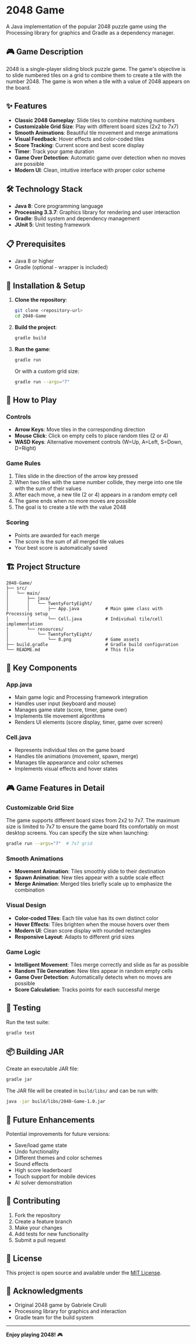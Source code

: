 # 2048 Game

A Java implementation of the popular 2048 puzzle game using the Processing library for graphics and Gradle as a dependency manager.

## 🎮 Game Description

2048 is a single-player sliding block puzzle game. The game's objective is to slide numbered tiles on a grid to combine them to create a tile with the number 2048. The game is won when a tile with a value of 2048 appears on the board.

## ✨ Features

- **Classic 2048 Gameplay**: Slide tiles to combine matching numbers
- **Customizable Grid Size**: Play with different board sizes (2x2 to 7x7)
- **Smooth Animations**: Beautiful tile movement and merge animations
- **Visual Feedback**: Hover effects and color-coded tiles
- **Score Tracking**: Current score and best score display
- **Timer**: Track your game duration
- **Game Over Detection**: Automatic game over detection when no moves are possible
- **Modern UI**: Clean, intuitive interface with proper color scheme

## 🛠️ Technology Stack

- **Java 8**: Core programming language
- **Processing 3.3.7**: Graphics library for rendering and user interaction
- **Gradle**: Build system and dependency management
- **JUnit 5**: Unit testing framework

## 📋 Prerequisites

- Java 8 or higher
- Gradle (optional - wrapper is included)

## 🚀 Installation & Setup

1. **Clone the repository**:
   ```bash
   git clone <repository-url>
   cd 2048-Game
   ```

2. **Build the project**:
   ```bash
   gradle build
   ```

3. **Run the game**:
   ```bash
   gradle run
   ```

   Or with a custom grid size:
   ```bash
   gradle run --args="7"
   ```

## 🎯 How to Play

### Controls
- **Arrow Keys**: Move tiles in the corresponding direction
- **Mouse Click**: Click on empty cells to place random tiles (2 or 4)
- **WASD Keys**: Alternative movement controls (W=Up, A=Left, S=Down, D=Right)

### Game Rules
1. Tiles slide in the direction of the arrow key pressed
2. When two tiles with the same number collide, they merge into one tile with the sum of their values
3. After each move, a new tile (2 or 4) appears in a random empty cell
4. The game ends when no more moves are possible
5. The goal is to create a tile with the value 2048

### Scoring
- Points are awarded for each merge
- The score is the sum of all merged tile values
- Your best score is automatically saved

## 🏗️ Project Structure

```
2048-Game/
├── src/
│   └── main/
│       ├── java/
│       │   └── TwentyFortyEight/
│       │       ├── App.java          # Main game class with Processing setup
│       │       └── Cell.java         # Individual tile/cell implementation
│       └── resources/
│           └── TwentyFortyEight/
│               └── 8.png             # Game assets
├── build.gradle                      # Gradle build configuration
└── README.md                         # This file
```

## 🎨 Key Components

### App.java
- Main game logic and Processing framework integration
- Handles user input (keyboard and mouse)
- Manages game state (score, timer, game over)
- Implements tile movement algorithms
- Renders UI elements (score display, timer, game over screen)

### Cell.java
- Represents individual tiles on the game board
- Handles tile animations (movement, spawn, merge)
- Manages tile appearance and color schemes
- Implements visual effects and hover states

## 🎮 Game Features in Detail

### Customizable Grid Size
The game supports different board sizes from 2x2 to 7x7. The maximum size is limited to 7x7 to ensure the game board fits comfortably on most desktop screens. You can specify the size when launching:
```bash
gradle run --args="7"  # 7x7 grid
```

### Smooth Animations
- **Movement Animation**: Tiles smoothly slide to their destination
- **Spawn Animation**: New tiles appear with a subtle scale effect
- **Merge Animation**: Merged tiles briefly scale up to emphasize the combination

### Visual Design
- **Color-coded Tiles**: Each tile value has its own distinct color
- **Hover Effects**: Tiles brighten when the mouse hovers over them
- **Modern UI**: Clean score display with rounded rectangles
- **Responsive Layout**: Adapts to different grid sizes

### Game Logic
- **Intelligent Movement**: Tiles merge correctly and slide as far as possible
- **Random Tile Generation**: New tiles appear in random empty cells
- **Game Over Detection**: Automatically detects when no moves are possible
- **Score Calculation**: Tracks points for each successful merge

## 🧪 Testing

Run the test suite:
```bash
gradle test
```

## 📦 Building JAR

Create an executable JAR file:
```bash
gradle jar
```

The JAR file will be created in `build/libs/` and can be run with:
```bash
java -jar build/libs/2048-Game-1.0.jar
```

## 🎯 Future Enhancements

Potential improvements for future versions:
- Save/load game state
- Undo functionality
- Different themes and color schemes
- Sound effects
- High score leaderboard
- Touch support for mobile devices
- AI solver demonstration

## 🤝 Contributing

1. Fork the repository
2. Create a feature branch
3. Make your changes
4. Add tests for new functionality
5. Submit a pull request

## 📄 License

This project is open source and available under the [MIT License](LICENSE).

## 🙏 Acknowledgments

- Original 2048 game by Gabriele Cirulli
- Processing library for graphics and interaction
- Gradle team for the build system

---

**Enjoy playing 2048!** 🎮
